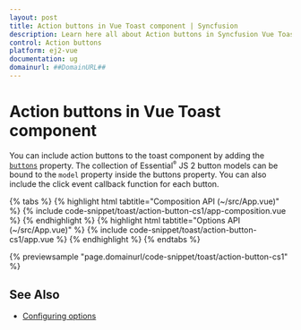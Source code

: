 ```yaml
---
layout: post
title: Action buttons in Vue Toast component | Syncfusion
description: Learn here all about Action buttons in Syncfusion Vue Toast component of Syncfusion Essential JS 2 and more.
control: Action buttons 
platform: ej2-vue
documentation: ug
domainurl: ##DomainURL##
---
```


# Action buttons in Vue Toast component

You can include action buttons to the toast component by adding the [`buttons`](https://ej2.syncfusion.com/vue/documentation/api/toast/#buttons) property. The collection of Essential<sup style="font-size:70%">&reg;</sup> JS 2 button models can be bound to the `model` property inside the buttons property. You can also include the click event callback function for each button.

{% tabs %}
{% highlight html tabtitle="Composition API (~/src/App.vue)" %}
{% include code-snippet/toast/action-button-cs1/app-composition.vue %}
{% endhighlight %}
{% highlight html tabtitle="Options API (~/src/App.vue)" %}
{% include code-snippet/toast/action-button-cs1/app.vue %}
{% endhighlight %}
{% endtabs %}
        
{% previewsample "page.domainurl/code-snippet/toast/action-button-cs1" %}

## See Also

* [Configuring options](./config)